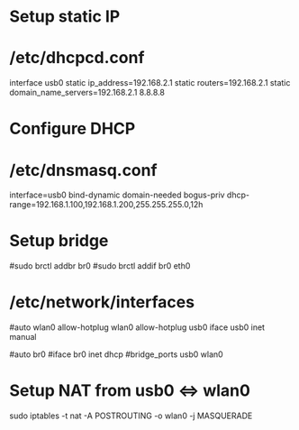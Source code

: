 # Setup static IP
# /etc/dhcpcd.conf
interface usb0
static ip_address=192.168.2.1
static routers=192.168.2.1
static domain_name_servers=192.168.2.1 8.8.8.8

# Configure DHCP
# /etc/dnsmasq.conf
interface=usb0
bind-dynamic
domain-needed
bogus-priv
dhcp-range=192.168.1.100,192.168.1.200,255.255.255.0,12h

# Setup bridge
#sudo brctl addbr br0
#sudo brctl addif br0 eth0

# /etc/network/interfaces
#auto wlan0
allow-hotplug wlan0
allow-hotplug usb0
iface usb0 inet manual

#auto br0
#iface br0 inet dhcp
#bridge_ports usb0 wlan0

# Setup NAT from usb0 <=> wlan0
sudo iptables -t nat -A POSTROUTING -o wlan0 -j MASQUERADE

